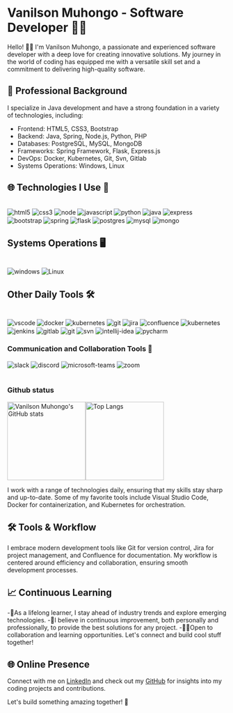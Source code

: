 # Vanilson Muhongo - Software Developer 👨‍💻

Hello! 👋🏾 I'm Vanilson Muhongo, a passionate and experienced software developer with a deep love for creating innovative solutions. My journey in the world of coding has equipped me with a versatile skill set and a commitment to delivering high-quality software.

## 💼 Professional Background

I specialize in Java development and have a strong foundation in a variety of technologies, including:

- Frontend: HTML5, CSS3, Bootstrap
- Backend: Java, Spring, Node.js, Python, PHP
- Databases: PostgreSQL, MySQL, MongoDB
- Frameworks: Spring Framework, Flask, Express.js
- DevOps: Docker, Kubernetes, Git, Svn, Gitlab
- Systems Operations: Windows, Linux

## 🌐 Technologies I Use 🚀
<div style="display:inline_block"><br/>
  <img align="center" alt="html5" src="https://img.shields.io/badge/HTML5-E34F26?style=for-the-badge&logo=html5&logoColor=white"/>
  <img align="center" alt="css3" src="https://img.shields.io/badge/CSS3-1572B6?style=for-the-badge&logo=css3&logoColor=white"/>
  <img align="center" alt="node" src="https://img.shields.io/badge/Node.js-43853D?style=for-the-badge&logo=node.js&logoColor=white"/>
  <img align="center" alt="javascript" src="https://img.shields.io/badge/JavaScript-323330?style=for-the-badge&logo=javascript&logoColor=F7DF1E"/>
  <img align="center" alt="python" src="https://img.shields.io/badge/Python-14354C?style=for-the-badge&logo=python&logoColor=white"/>
  <img align="center" alt="java" src="https://img.shields.io/badge/Java-ED8B00?style=for-the-badge&logo=java&logoColor=white"/>
  <img align="center" alt="express" src="https://img.shields.io/badge/Express.js-404D59?style=for-the-badge"/>
  <img align="center" alt="bootstrap" src="https://img.shields.io/badge/Bootstrap-563D7C?style=for-the-badge&logo=bootstrap&logoColor=white"/>
  <img align="center" alt="spring" src="https://img.shields.io/badge/Spring-6DB33F?style=for-the-badge&logo=spring&logoColor=white"/>
  <img align="center" alt="flask" src="https://img.shields.io/badge/Flask-000000?style=for-the-badge&logo=flask&logoColor=white"/>
  <img align="center" alt="postgres" src="https://img.shields.io/badge/PostgreSQL-316192?style=for-the-badge&logo=postgresql&logoColor=white"/>
  <img align="center" alt="mysql" src="https://img.shields.io/badge/MySQL-00000F?style=for-the-badge&logo=mysql&logoColor=white"/>
  <img align="center" alt="mongo" src="https://img.shields.io/badge/MongoDB-4EA94B?style=for-the-badge&logo=mongodb&logoColor=white"/>
</div>

## Systems Operations 🖥️
<div style="display:inline_block"><br/>
  <img align="center" alt="windows" src="https://img.shields.io/badge/Windows-0078D6?style=for-the-badge&logo=windows&logoColor=white"/>
  <img align="center" alt="Linux" src="https://img.shields.io/badge/Linux-FCC624?style=for-the-badge&logo=linux&logoColor=black"/>
</div>

## Other Daily Tools 🛠️
<div style="display:inline_block"><br/>
  <img align="center" alt="vscode" src="https://img.shields.io/badge/VSCode-007ACC?style=for-the-badge&logo=visual-studio-code&logoColor=white"/>
  <img align="center" alt="docker" src="https://img.shields.io/badge/Docker-2496ED?style=for-the-badge&logo=docker&logoColor=white"/>
  <img align="center" alt="kubernetes" src="https://img.shields.io/badge/Kubernetes-326CE5?style=for-the-badge&logo=kubernetes&logoColor=white"/>
  <img align="center" alt="git" src="https://img.shields.io/badge/Git-F05032?style=for-the-badge&logo=git&logoColor=white"/>
  <img align="center" alt="jira" src="https://img.shields.io/badge/Jira-0052CC?style=for-the-badge&logo=jira&logoColor=white"/>
  <img align="center" alt="confluence" src="https://img.shields.io/badge/Confluence-172B4D?style=for-the-badge&logo=confluence&logoColor=white"/>
  <img align="center" alt="kubernetes" src="https://img.shields.io/badge/Kubernetes-326CE5?style=for-the-badge&logo=kubernetes&logoColor=white"/>
  <img align="center" alt="jenkins" src="https://img.shields.io/badge/Jenkins-D24939?style=for-the-badge&logo=jenkins&logoColor=white"/>
  <img align="center" alt="gitlab" src="https://img.shields.io/badge/GitLab-FCA121?style=for-the-badge&logo=gitlab&logoColor=white"/>
  <img align="center" alt="git" src="https://img.shields.io/badge/Git-F05032?style=for-the-badge&logo=git&logoColor=white"/>
  <img align="center" alt="svn" src="https://img.shields.io/badge/Subversion-809CC9?style=for-the-badge&logo=subversion&logoColor=white"/>
  <img align="center" alt="intellij-idea" src="https://img.shields.io/badge/IntelliJ_IDEA-000000?style=for-the-badge&logo=intellij-idea&logoColor=white"/>
  <img align="center" alt="pycharm" src="https://img.shields.io/badge/PyCharm-000000?style=for-the-badge&logo=pycharm&logoColor=white"/>
</div>

### Communication and Collaboration Tools 📡
<div style="display:inline_block">
  <img align="center" alt="slack" src="https://img.shields.io/badge/Slack-4A154B?style=for-the-badge&logo=slack&logoColor=white"/>
  <img align="center" alt="discord" src="https://img.shields.io/badge/Discord-7289DA?style=for-the-badge&logo=discord&logoColor=white"/>
  <img align="center" alt="microsoft-teams" src="https://img.shields.io/badge/Microsoft_Teams-6264A7?style=for-the-badge&logo=microsoft-teams&logoColor=white"/>
  <img align="center" alt="zoom" src="https://img.shields.io/badge/Zoom-2D8CFF?style=for-the-badge&logo=zoom&logoColor=white"/>
</div><br/>

### Github status
<div style="display: flex; margin-right: 20px;">
  <img src="https://github-readme-stats.vercel.app/api?username=edsonwade&show_icons=true&theme=tokyonight" alt="Vanilson Muhongo's GitHub stats" height="180" />
  <img src="https://github-readme-stats.vercel.app/api/top-langs/?username=edsonwade&layout=compact&theme=tokyonight" alt="Top Langs" height="180" />
</div>


I work with a range of technologies daily, ensuring that my skills stay sharp and up-to-date.
Some of my favorite tools include Visual Studio Code, Docker for containerization, and Kubernetes for orchestration.

## 🛠️ Tools & Workflow

I embrace modern development tools like Git for version control, Jira for project management, and Confluence for documentation. 
My workflow is centered around efficiency and collaboration, ensuring smooth development processes.

## 📈 Continuous Learning
-🌱As a lifelong learner, I stay ahead of industry trends and explore emerging technologies.
-🚀I believe in continuous improvement, both personally and professionally, to provide the best solutions for any project.
-👨‍💻Open to collaboration and learning opportunities. Let's connect and build cool stuff together!


## 🌐 Online Presence

Connect with me on [LinkedIn](https://linkedin.com/in/vanilson-muhongo-developer) and check out my [GitHub](https://github.com/edsonwade) for insights into my coding projects and contributions.

Let's build something amazing together! 🚀
